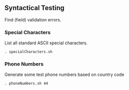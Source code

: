 ## Syntactical Testing
Find (field) validation errors.

### Special Characters
List all standard ASCII special characters.
```
. specialCharacters.sh
```

### Phone Numbers
Generate some test phone numbers based on country code
```
. phoneNumbers.sh 44
```
